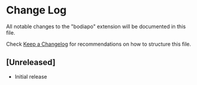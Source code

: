 # Change Log

All notable changes to the "bodiapo" extension will be documented in this file.

Check [Keep a Changelog](http://keepachangelog.com/) for recommendations on how to structure this file.

## [Unreleased]

- Initial release